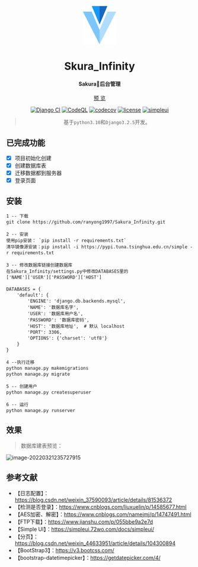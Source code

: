 <div align="center">
<br/>
<br/>
<img src="static/assets/images/favicons.svg" width="90px" style="margin-top:30px;"/>
  <h1 align="center">
    Skura_Infinity
  </h1>
  <h4 align="center">
    Sakura🌸后台管理
  </h4> 

  [预 览](http://layui.pearadmin.com)    
</div>

<div align="center">

[![Django CI](https://github.com/liangliangyy/DjangoBlog/actions/workflows/django.yml/badge.svg)](https://github.com/liangliangyy/DjangoBlog/actions/workflows/django.yml) [![CodeQL](https://github.com/liangliangyy/DjangoBlog/actions/workflows/codeql-analysis.yml/badge.svg)](https://github.com/liangliangyy/DjangoBlog/actions/workflows/codeql-analysis.yml) [![codecov](https://codecov.io/gh/liangliangyy/DjangoBlog/branch/master/graph/badge.svg)](https://codecov.io/gh/liangliangyy/DjangoBlog)  [![license](https://img.shields.io/github/license/liangliangyy/djangoblog.svg)]() [![simpleui](https://img.shields.io/badge/developing%20with-Simpleui-2077ff.svg)](https://github.com/newpanjing/simpleui)

>基于`python3.10`和`Django3.2.5`开发。

</div>

## 已完成功能
- [x] 项目初始化创建
- [x] 创建数据库表
- [x] 迁移数据都到服务器
- [x] 登录页面

## 安装
```git
1 -- 下载
git clone https://github.com/ranyong1997/Sakura_Infinity.git

2 -- 安装
使用pip安装： `pip install -r requirements.txt`
清华镜像源安装：pip install -i https://pypi.tuna.tsinghua.edu.cn/simple -r requirements.txt

3 -- 修改数据库链接创建数据库
在Sakura_Infinity/settings.py中修改DATABASES里的
['NAME']['USER']['PASSWORD']['HOST']

DATABASES = {
    'default': {
        'ENGINE': 'django.db.backends.mysql',
        'NAME': '数据库名字',
        'USER': '数据库用户名',
        'PASSWORD': '数据库密码',
        'HOST': '数据库地址',  # 默认 localhost
        'PORT': 3306,
        'OPTIONS': {'charset': 'utf8'}
    }
}

4 --执行迁移
python manage.py makemigrations
python manage.py migrate

5 -- 创建用户
python manage.py createsuperuser

6 -- 运行
python manage.py runserver
```
## 效果 
> 数据库建表预览：

![image-20220321235727915](https://gitee.com/ran_yong/mark-down-table-upload/raw/master/img/image-20220321235727915.png)


## 参考文献
- 【日志配置】：https://blog.csdn.net/weixin_37590093/article/details/81536372
- 【检测是否登录】：https://www.cnblogs.com/liuxuelin/p/14585677.html
- 【AES加密、解密】：https://www.cnblogs.com/namejmj/p/14747491.html
- 【FTP下载】：https://www.jianshu.com/p/055bbe9a2e7d
- 【Simple UI】：https://simpleui.72wo.com/docs/simpleui/
- 【分页】：https://blog.csdn.net/weixin_44633951/article/details/104300894
- 【BootStrap3】：https://v3.bootcss.com/
- 【bootstrap-datetimepicker】：https://getdatepicker.com/4/